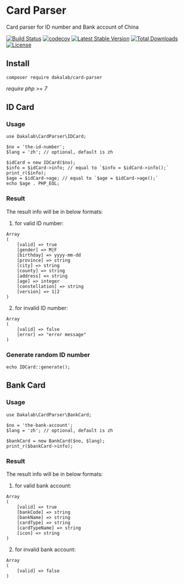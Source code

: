 # Card Parser

Card parser for ID number and Bank account of China

[![Build Status](https://travis-ci.org/dakalab/card-parser.svg?branch=master)](https://travis-ci.org/dakalab/card-parser)
[![codecov](https://codecov.io/gh/dakalab/card-parser/branch/master/graph/badge.svg)](https://codecov.io/gh/dakalab/card-parser)
[![Latest Stable Version](https://poser.pugx.org/dakalab/card-parser/v/stable)](https://packagist.org/packages/dakalab/card-parser)
[![Total Downloads](https://poser.pugx.org/dakalab/card-parser/downloads)](https://packagist.org/packages/dakalab/card-parser)
[![License](https://poser.pugx.org/dakalab/card-parser/license.svg)](https://packagist.org/packages/dakalab/card-parser)

## Install

```
composer require dakalab/card-parser
```

*require php >= 7*

## ID Card

### Usage

```
use Dakalab\CardParser\IDCard;

$no = 'the-id-number';
$lang = 'zh'; // optional, default is zh

$idCard = new IDCard($no);
$info = $idCard->info; // equal to `$info = $idCard->info();`
print_r($info);
$age = $idCard->age; // equal to `$age = $idCard->age();`
echo $age . PHP_EOL;
```

### Result

The result info will be in below formats:

1) for valid ID number:

```
Array
(
    [valid] => true
    [gender] => M|F
    [birthday] => yyyy-mm-dd
    [province] => string
    [city] => string
    [county] => string
    [address] => string
    [age] => integer
    [constellation] => string
    [version] => 1|2
)
```

2) for invalid ID number:

```
Array
(
    [valid] => false
    [error] => "error message"
)
```

### Generate random ID number

```
echo IDCard::generate();
```

## Bank Card

### Usage

```
use Dakalab\CardParser\BankCard;

$no = 'the-bank-account';
$lang = 'zh'; // optional, default is zh

$bankCard = new BankCard($no, $lang);
print_r($bankCard->info);
```

### Result

The result info will be in below formats:

1) for valid bank account:

```
Array
(
    [valid] => true
    [bankCode] => string
    [bankName] => string
    [cardType] => string
    [cardTypeName] => string
    [icon] => string
)
```

2) for invalid bank account:

```
Array
(
    [valid] => false
)
```
